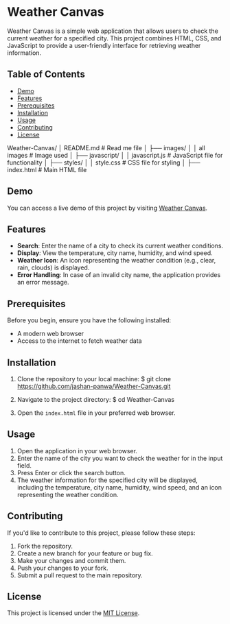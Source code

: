 # Weather Canvas

Weather Canvas is a simple web application that allows users to check the current weather for a specified city. This project combines HTML, CSS, and JavaScript to provide a user-friendly interface for retrieving weather information.

## Table of Contents

- [Demo](#demo)
- [Features](#features)
- [Prerequisites](#prerequisites)
- [Installation](#installation)
- [Usage](#usage)
- [Contributing](#contributing)
- [License](#license)



Weather-Canvas/
│ README.md          # Read me file
│ 
├── images/
│ │ all images       # Image used
│
├── javascript/
│ │ javascript.js    # JavaScript file for functionality
│
├── styles/
│ │ style.css        # CSS file for styling
│
├── index.html       # Main HTML file

## Demo

You can access a live demo of this project by visiting [Weather Canvas](https://jashan-panwa.github.io/Weather-Canvas/).

## Features

- **Search**: Enter the name of a city to check its current weather conditions.
- **Display**: View the temperature, city name, humidity, and wind speed.
- **Weather Icon**: An icon representing the weather condition (e.g., clear, rain, clouds) is displayed.
- **Error Handling**: In case of an invalid city name, the application provides an error message.

## Prerequisites

Before you begin, ensure you have the following installed:

- A modern web browser
- Access to the internet to fetch weather data

## Installation

1. Clone the repository to your local machine:
$ git clone https://github.com/jashan-panwa/Weather-Canvas.git

2. Navigate to the project directory:
$ cd Weather-Canvas

3. Open the `index.html` file in your preferred web browser.

## Usage

1. Open the application in your web browser.
2. Enter the name of the city you want to check the weather for in the input field.
3. Press Enter or click the search button.
4. The weather information for the specified city will be displayed, including the temperature, city name, humidity, wind speed, and an icon representing the weather condition.

## Contributing

If you'd like to contribute to this project, please follow these steps:

1. Fork the repository.
2. Create a new branch for your feature or bug fix.
3. Make your changes and commit them.
4. Push your changes to your fork.
5. Submit a pull request to the main repository.

## License

This project is licensed under the [MIT License](LICENSE).
